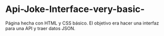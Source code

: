 # Api-Joke-Interface-very-basic-
Página hecha con HTML y CSS básico. El objetivo era hacer una interfaz para una API y traer datos JSON.
